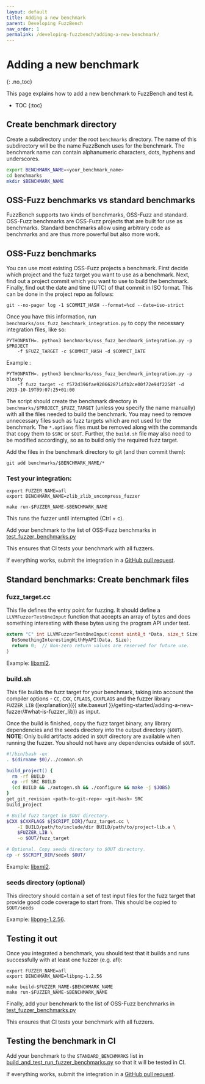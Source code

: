 ```yaml
---
layout: default
title: Adding a new benchmark
parent: Developing FuzzBench
nav_order: 1
permalink: /developing-fuzzbench/adding-a-new-benchmark/
---
```


# Adding a new benchmark
{: .no_toc}

This page explains how to add a new benchmark to FuzzBench and test it.

- TOC
{:toc}

## Create benchmark directory

Create a subdirectory under the root `benchmarks` directory. The name of this
subdirectory will be the name FuzzBench uses for the benchmark. The benchmark
name can contain alphanumeric characters, dots, hyphens and underscores.

```bash
export BENCHMARK_NAME=<your_benchmark_name>
cd benchmarks
mkdir $BENCHMARK_NAME
```

## OSS-Fuzz benchmarks vs standard benchmarks

FuzzBench supports two kinds of benchmarks, OSS-Fuzz and standard.
OSS-Fuzz benchmarks are OSS-Fuzz projects that are built for use as benchmarks.
Standard benchmarks allow using arbitrary code as benchmarks and are thus more
powerful but also more work.

## OSS-Fuzz benchmarks

You can use most existing OSS-Fuzz projects a benchmark. First decide which project
and the fuzz target you want to use as a benchmark. Next, find out a project commit 
which you want to use to build the benchmark. Finally, find out the date and time 
(UTC) of that commit in ISO format. This can be done in the project repo as follows:
```shell
git --no-pager log -1 $COMMIT_HASH --format=%cd --date=iso-strict
```

Once you have this information, run
`benchmarks/oss_fuzz_benchmark_integration.py` to copy the necessary integration
files, like so:

```shell
PYTHONPATH=. python3 benchmarks/oss_fuzz_benchmark_integration.py -p $PROJECT
    -f $FUZZ_TARGET -c $COMMIT_HASH -d $COMMIT_DATE
```
Example :
```shell
PYTHONPATH=. python3 benchmarks/oss_fuzz_benchmark_integration.py -p bloaty
    -f fuzz_target -c f572d396fae9206628714fb2ce00f72e94f2258f -d 2019-10-19T09:07:25+01:00
```

The script should create the benchmark directory in
`benchmarks/$PROJECT_$FUZZ_TARGET` (unless you specify the name manually) with
all the files needed to build the benchmark. You may need to remove unnecessary files
such as fuzz targets which are not used for the benchmark. The `*.options` files must
be removed along with the commands that copy them to `$SRC` or `$OUT`. Further,
the `build.sh` file may also need to be modified accordingly, so as to build only
the required fuzz target.

Add the files in the benchmark directory to git (and then commit them):

```shell
git add benchmarks/$BENCHMARK_NAME/*
```

### Test your integration:

```shell
export FUZZER_NAME=afl
export BENCHMARK_NAME=zlib_zlib_uncompress_fuzzer

make run-$FUZZER_NAME-$BENCHMARK_NAME
```

This runs the fuzzer until interrupted (Ctrl + c).

Add your benchmark to the list of OSS-Fuzz benchmarks in
[test_fuzzer_benchmarks.py](https://github.com/google/fuzzbench/blob/master/.github/workflows/build_and_test_run_fuzzer_benchmarks.py)

This ensures that CI tests your benchmark with all fuzzers.

If everything works, submit the integration in a
[GitHub pull request](https://help.github.com/en/github/collaborating-with-issues-and-pull-requests/creating-a-pull-request).

## Standard benchmarks: Create benchmark files

### fuzz_target.cc

This file defines the entry point for fuzzing. It should define a
`LLVMFuzzerTestOneInput` function that accepts an array of bytes and does
something interesting with these bytes using the program API under test.

```c
extern "C" int LLVMFuzzerTestOneInput(const uint8_t *Data, size_t Size) {
  DoSomethingInterestingWithMyAPI(Data, Size);
  return 0;  // Non-zero return values are reserved for future use.
}
```

Example: [libxml2](https://github.com/google/fuzzbench/blob/master/benchmarks/libxml2-v2.9.2/target.cc).

### build.sh

This file builds the fuzz target for your benchmark, taking into account
the compiler options - `CC`, `CXX`, `CFLAGS`, `CXXFLAGS` and the fuzzer library
`FUZZER_LIB` ([explanation]({{ site.baseurl }}/getting-started/adding-a-new-fuzzer/#what-is-fuzzer_lib))
as input.

Once the build is finished, copy the fuzz target binary, any library
dependencies and the seeds directory into the output directory (`$OUT`).
**NOTE**: Only build artifacts added in `$OUT` directory are available when
running the fuzzer. You should not have any dependencies outside of `$OUT`.


```bash
#!/bin/bash -ex
. $(dirname $0)/../common.sh

build_project() {
  rm -rf BUILD
  cp -rf SRC BUILD
  (cd BUILD && ./autogen.sh && ./configure && make -j $JOBS)
}
get_git_revision <path-to-git-repo> <git-hash> SRC
build_project

# Build fuzz target in $OUT directory.
$CXX $CXXFLAGS ${SCRIPT_DIR}/fuzz_target.cc \
    -I BUILD/path/to/include/dir BUILD/path/to/project-lib.a \
    $FUZZER_LIB \
    -o $OUT/fuzz_target

# Optional. Copy seeds directory to $OUT directory.
cp -r $SCRIPT_DIR/seeds $OUT/
```

Example: [libxml2](https://github.com/google/fuzzbench/blob/master/benchmarks/libxml2-v2.9.2/build.sh).

### seeds directory (optional)

This directory should contain a set of test input files for the fuzz target that
provide good code coverage to start from. This should be copied to `$OUT/seeds`

Example: [libpng-1.2.56](https://github.com/google/fuzzbench/blob/master/benchmarks/libpng-1.2.56/seeds).

## Testing it out

Once you integrated a benchmark, you should test that it builds and runs
successfully with at least one fuzzer (e.g. afl):

```shell
export FUZZER_NAME=afl
export BENCHMARK_NAME=libpng-1.2.56

make build-$FUZZER_NAME-$BENCHMARK_NAME
make run-$FUZZER_NAME-$BENCHMARK_NAME
```
Finally, add your benchmark to the list of OSS-Fuzz benchmarks in
[test_fuzzer_benchmarks.py](https://github.com/google/fuzzbench/blob/master/.github/workflows/test_fuzzer_benchmarks.py)

This ensures that CI tests your benchmark with all fuzzers.

## Testing the benchmark in CI

Add your benchmark to the `STANDARD_BENCHMARKS` list in
[build_and_test_run_fuzzer_benchmarks.py](https://github.com/google/fuzzbench/blob/master/.github/workflows/build_and_test_run_fuzzer_benchmarks.py)
so that it will be tested in CI.

If everything works, submit the integration in a
[GitHub pull request](https://help.github.com/en/github/collaborating-with-issues-and-pull-requests/creating-a-pull-request).
